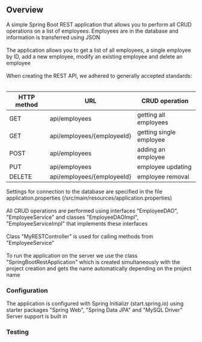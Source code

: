 <h2>Overview</h2>
A simple Spring Boot REST application that allows you to perform all CRUD operations on a list of employees. Employees are in the database and information is transferred using JSON
<br>
<br>
The application allows you to get a list of all employees, a single employee by ID, add a new employee, modify an existing employee and delete an employee
<br>
<br>
When creating the REST API, we adhered to generally accepted standards:
<br>
<br>

| HTTP method  | URL | CRUD operation |
| ------------- | ------------- | ----------- |
| GET  | api/employees  | getting all employees |
| GET  | api/employees/{employeeId}  | getting single employee |
| POST  | api/employees  | adding an employee |
| PUT  | api/employees  | employee updating |
| DELETE  | api/employees/{employeeId}  | employee removal |

Settings for connection to the database are specified in the file application.properties (/src/main/resources/application.properties)
<br><br>
All CRUD operations are performed using interfaces "EmployeeDAO", "EmployeeService" and classes "EmployeeDAOImpl", "EmployeeServiceImpl" that implements these interfaces
<br><br>
Class "MyRESTController" is used for calling methods from "EmployeeService"
<br><br>
To run the application on the server we use the class "SpringBootRestApplication" which is created simultaneously with the project creation and gets the name automatically depending on the project name
<h3>Configuration</h3>
The application is configured with Spring Initializr (start.spring.io) using starter packages "Spring Web", "Spring Data JPA" and "MySQL Driver"<br>
Server support is built in
<h3>Testing</h3>
